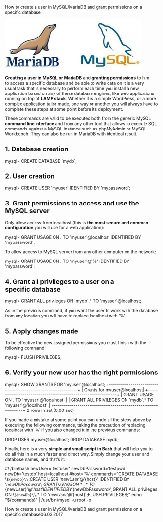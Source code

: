 How to create a user in MySQL/MariaDB and grant permissions on a specific database

![Logos de MariaDB y MySQL](../_resources/4d322cd035534ccbb62685c4b67961e8.jpg)**Creating a user in MySQL or MariaDB** and **granting permissions** to him to access a specific database and be able to write data on it is a very usual task that is necessary to perform each time you install a new application based on any of these database engines, like web applications running on top of **LAMP stack**. Whether it is a simple WordPress, or a more complex application tailor made, one way or another you will always have to complete these steps at some point before its deployment.

These commands are valid to be executed both from the generic MySQL **command line interface** and from any other tool that allows to execute SQL commands against a MySQL instance such as phpMyAdmin or MySQL Workbench. They can also be run in MariaDB with identical result.

## 1. Database creation

mysql> CREATE DATABASE \`mydb\`;

## 2\. User creation

mysql> CREATE USER 'myuser' IDENTIFIED BY 'mypassword';

## 3\. Grant permissions to access and use the MySQL server

Only allow access from localhost (this is **the most secure and common configuration** you will use for a web application):

mysql> GRANT USAGE ON *.* TO 'myuser'@localhost IDENTIFIED BY 'mypassword';

To allow access to MySQL server from any other computer on the network:

mysql> GRANT USAGE ON *.* TO 'myuser'@'%' IDENTIFIED BY 'mypassword';

## 4\. Grant all privileges to a user on a specific database

mysql> GRANT ALL privileges ON \`mydb\`.* TO 'myuser'@localhost;

As in the previous command, if you want the user to work with the database from any location you will have to replace localhost with ‘%’.

## 5\. Apply changes made

To be effective the new assigned permissions you must finish with the following command:

mysql> FLUSH PRIVILEGES;

## 6\. Verify your new user has the right permissions

mysql> SHOW GRANTS FOR 'myuser'@localhost;  +--------------------------------------------------------------+  |  Grants  for myuser@localhost|  +--------------------------------------------------------------+  | GRANT USAGE ON *.* TO 'myuser'@'localhost' |  | GRANT ALL PRIVILEGES ON \`mydb\`.* TO 'myuser'@'localhost'  |  +--------------------------------------------------------------+  2 rows in  set  (0,00 sec)

If you made a mistake at some point you can undo all the steps above by executing the following commands, taking the precaution of replacing localhost with ‘%’ if you also changed it in the previous commands:

DROP USER myuser@localhost; DROP DATABASE mydb;

Finally, here is a very **simple and small script in Bash** that will help you to do all this in a much faster and direct way. Simply change your user and database names, and that’s it:

#! /bin/bash newUser='testuser' newDbPassword='testpwd' newDb='testdb' host=localhost #host='%' commands="CREATE DATABASE \\`${newDb}\\`;CREATE USER '${newUser}'@'${host}' IDENTIFIED BY '${newDbPassword}';GRANT USAGE ON *.* TO '${newUser}'@'${host}' IDENTIFIED BY '${newDbPassword}';GRANT ALL privileges ON \\`${newDb}\\`.*
TO '${newUser}'@'${host}';FLUSH PRIVILEGES;" echo "${commands}"  |  /usr/bin/mysql -u root -p

How to create a user in MySQL/MariaDB and grant permissions on a specific database06.03.2017